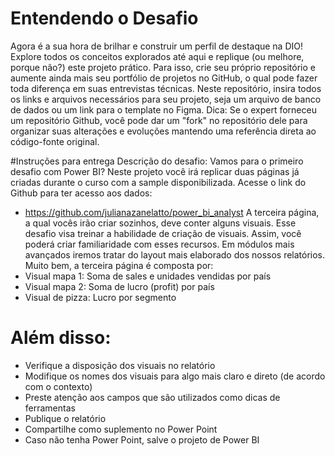 # Entendendo o Desafio
Agora é a sua hora de brilhar e construir um perfil de destaque na DIO! Explore todos os conceitos explorados até aqui e replique (ou melhore, porque não?) este projeto prático. Para isso, crie seu próprio repositório e aumente ainda mais seu portfólio de projetos no GitHub, o qual pode fazer toda diferença em suas entrevistas técnicas.
Neste repositório, insira todos os links e arquivos necessários para seu projeto, seja um arquivo de banco de dados ou um link para o template no Figma.
Dica: Se o expert forneceu um repositório Github, você pode dar um "fork" no repositório dele para organizar suas alterações e evoluções mantendo uma referência direta ao código-fonte original.

#Instruções para entrega
Descrição do desafio: Vamos para o primeiro desafio com Power BI? Neste projeto você irá replicar duas páginas já criadas durante o curso com a sample disponibilizada. Acesse o link do Github para ter acesso aos dados: 
-	https://github.com/julianazanelatto/power_bi_analyst 
A terceira página, a qual vocês irão criar sozinhos, deve conter alguns visuais. Esse desafio visa treinar a habilidade de criação de visuais. Assim, você poderá criar familiaridade com esses recursos. Em módulos mais avançados iremos tratar do layout mais elaborado dos nossos relatórios.  
Muito bem, a terceira página é composta por: 
-	Visual mapa 1: Soma de sales e unidades vendidas por país 
-	Visual mapa 2: Soma de lucro (profit) por país 
-	Visual de pizza: Lucro por segmento 

# Além disso: 
-	Verifique a disposição dos visuais no relatório 
-	Modifique os nomes dos visuais para algo mais claro e direto (de acordo com o contexto) 
-	Preste atenção aos campos que são utilizados como dicas de ferramentas  
-	Publique o relatório 
-	Compartilhe como suplemento no Power Point 
-	Caso não tenha Power Point, salve o projeto de Power BI  

